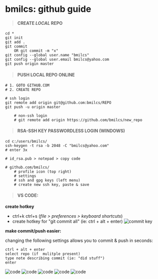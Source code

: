 # bmilcs: github guide
>#### CREATE *LOCAL* REPO
	cd *
	git init
	git add .
	git commit
		OR git commit -m "x"
	git config --global user.name "bmilcs"
	git config --global user.email bmilcs@yahoo.com
	git push origin master

>#### PUSH LOCAL REPO ONLINE

	# 1. GOTO GITHUB.COM
	# 2. CREATE REPO 

	# ssh login
	git remote add origin git@github.com:bmilcs/REPO
	git push -u origin master
	
		# non-ssh login
		# git remote add origin https://github.com/bmilcs/new_repo

> #### RSA-SSH KEY PASSWORDLESS LOGIN (WINDOWS)
	cd c:/users/bmilcs/
	ssh-keygen -t rsa -b 2048 -C "bmilcs@yahoo.com"
	# enter 3x

	# id_rsa.pub > notepad > copy code

	# github.com/bmilcs/
		# profile icon (top right)
		# settings
		# ssh and gpg keys (left menu)
		# create new ssh key, paste & save

> #### VS CODE:

**create hotkey**
- ctrl+k ctrl+s (*file > preferences > keyboard shortcuts*)
- create hotkey  for "git commit all" (ie: ctrl + alt + enter)
	![commit key](https://i.imgur.com/yAzBook.png)

**make commit/push easier:**

changing the following settings allows you to commit & push in seconds:

	ctrl + alt + enter
	select repo (if  mulitple present)
	type note describing commit (ie: "did stuff")
	enter


![code](https://i.imgur.com/KKGBp0D.png)
![code](https://i.imgur.com/HGnXt7p.png)
![code](https://i.imgur.com/igUyuyW.png)
![code](https://i.imgur.com/4V91Kdb.png)
![code](https://i.imgur.com/pMVEcFg.png)
